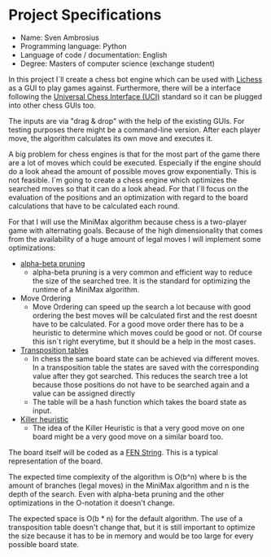 # Project Specifications

* Name: Sven Ambrosius
* Programming language: Python
* Language of code / documentation: English
* Degree: Masters of computer science (exchange student)

In this project I´ll create a chess bot engine which can be used
with [Lichess](https://lichess.org/en) as a GUI to play games against.
Furthermore, there will be a interface following the [Universal Chess Interface (UCI)](https://de.wikipedia.org/wiki/Universal_Chess_Interface) standard
so it can be plugged into other chess GUIs too.

The inputs are via "drag & drop" with the help of the existing GUIs.
For testing purposes there might be a command-line version. After each player move, the algorithm
calculates its own move and executes it.


A big problem for chess engines is that for the most part of the game there are a lot of moves
which could be executed. Especially if the engine should do a look ahead the amount of possible
moves grow exponentially. This is not feasible. I´m going to create a chess engine which optimizes the
searched moves so that it can do a look ahead. For that I´ll focus on the evaluation of the positions
and an optimization with regard to the board calculations that have to be calculated each round. 

For that I will use the MiniMax algorithm because chess  is a two-player game with alternating goals.
Because of the high dimensionality that comes from the availability of a huge amount of
legal moves I will implement some optimizations:
* [alpha-beta pruning](https://en.wikipedia.org/wiki/Alpha–beta_pruning#)
  * alpha-beta pruning is a very common and efficient way to reduce the size of the searched tree. It is the standard for
  optimizing the runtime of a MiniMax algorithm.
* Move Ordering
  * Move Ordering can speed up the search a lot because with good ordering
  the best moves will be calculated first and the rest doesnt have to be calculated. For a good move order there has to be
  a heuristic to determine which moves could be good or not. Of course this isn´t right everytime, but it should
  be a help in the most cases.
* [Transposition tables](https://www.chessprogramming.org/Transposition_Table)
  * In chess the same board state can be achieved via different moves. In a transposition table the
  states are saved with the corresponding value after they got searched. This reduces the
  search tree a lot because those positions do not have to be searched again and a value
  can be assigned directly
  * The table will be a hash function which takes the board state as input.
* [Killer heuristic](https://en.wikipedia.org/wiki/Killer_heuristic)
  * The idea of the Killer Heuristic is that a very good move on one board might be a very good move on
  a similar board too.

The board itself will be coded as a [FEN String](https://en.wikipedia.org/wiki/Forsyth–Edwards_Notation). 
This is a typical representation of the board.

The expected time complexity of the algorithm is O(b^n) where b is the amount of branches (legal moves) in the MiniMax algorithm
and n is the depth of the search. Even with alpha-beta pruning and the other optimizations in the O-notation it doesn't change.

The expected space is O(b * n) for the default algorithm. The use of a transposition table doesn't change that,
but it is still important to optimize the size because it has to be in memory and would be too large for every possible board state.
